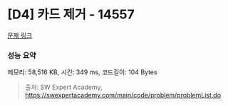 # [D4] 카드 제거 - 14557 

[문제 링크](https://swexpertacademy.com/main/code/problem/problemDetail.do?contestProbId=AYGt7M5qAbkDFARC) 

### 성능 요약

메모리: 58,516 KB, 시간: 349 ms, 코드길이: 104 Bytes



> 출처: SW Expert Academy, https://swexpertacademy.com/main/code/problem/problemList.do